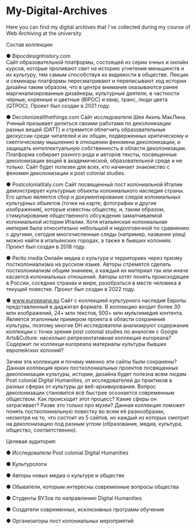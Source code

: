 # My-Digital-Archives
Here you can find my digital archives that I've collected during my course of Web Archiving at the university

Состав коллекции:

●	Bipocdesignhistory.com   
Сайт образовательной платформы, состоящей из серии очных и онлайн курсов, которые проливают свет на историю угнетения меньшинств и их культуру, тем самым способствуя их видимости в обществе. Лекции и семинары платформы пересматривают и переписывают ход истории дизайна таким образом, что в центре внимания оказываются ранее маргинализированные дизайнеры, культурные деятели, в частности чёрные, коренные и цветные (BIPOC) и квир, транс, люди цвета (QTPOC). Проект был создан в 2021 году.

●	Decolonizeallthethings.com 
Сайт исследователя Шея Акиль МакЛина. Ученый призывает делиться своими работами по деколонизации разных вещей (DATT) и стремится облегчить образовательные дискуссии среди читателей и их общин, подверженных критическому и скептическому мышлению в отношении феномена деколонизации, и защищать интеллектуальную собственность в области деколонизации. Платформа собирает разного рода и авторов тексты, посвященные деколонизации вещей в академической, образовательной среде и не только. Сайт будет полезен для всех, кто начинает знакомство с феномен деколонизации и post colonial studies.

●	Postcolonialitaly.com
Сайт посвященный пост колониальной Италии демонстрирует культурные объекты колониального наследия страны. Его целью является сбор и документирование следов колониальных культурных объектов (точки на карте, фотографии и другие изображения), которые известны обществу, и, таким образом, стимулирование общественного обсуждения замалчиваемой колониальной истории Италии. Хотя итальянская колониальная империя была относительно небольшой и недолговечной по сравнению с другими, сегодня многочисленные следы (например, названия улиц) можно найти в итальянских городах, а также в бывших колониях. Проект был создан в 2018 году.

●	Perito.media
Онлайн медиа о культуре и территориях через призму постколониализма на русском языке. Авторы стремятся сделать постколониализм общим знанием, а каждый их материал так или иначе касается колониальных отношений. Авторы хотят понять происходящее в России, соседних странах и мире, разобраться в месте человека в текущей повестке. Проект был создан в 2022 году.

●	www.europeana.eu 
Сайт с коллекцией культурного наследия Европы представленный в диджитал формате. В коллекцию входит более 30 млн изображений, 24+ млн текстов, 500+ млн мультимедия контента. Является эталонным примером проекта в области сохранения культуры, поэтому многие DH исследователи анализируют содержание коллекции с точки зрения post colonial studies по аналогии с Google Arts&Culture: насколько репрезентативная коллекция europeana? Содержит ли коллекци europeana материалы культуры бывших европейских колоний? 


Зачем эта коллекция и почему именно эти сайты были сохранены? 
Данная коллекция ярких постколониальных проектов посвященных деколонизации культуры, истории, дизайна будет полезна всем людям Post colonial Digital Humanities, от исследователей до практиков в разных сферах от культуры до веб-архивирования. Вопрос деколонизации становится всё быстрее осознается современным обществом. Как происходит этот процесс? Какие сферы он затрагивает? Разве это только про музеи? Данная коллекция поможет понять постколониальную повестку во всем её разнообразии, несмотря на то, что состоит из 5 сайтов, но каждый из которых смотрит на деколонизацию под разным углом (образование, медиа, культура, общество, соответственно). 

Целевая аудитория:

●	Исследователи Post colonial Digital Humanities

●	Культурологи 

●	Авторы новых медиа о культуре и обществе

●	Обыватели, которым интересны современные вопросы общества

●	Студенты ВУЗов по направлению Digital Humanities

●	Создатели современных, исклюзивных программ обучения

●	Организаторы пост колониальных мероприятий


